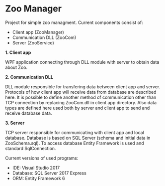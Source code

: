 # Zoo Manager
Project for simple zoo managment. Current components consist of:
- Client app (ZooManager)
- Communication DLL (ZooCom)
- Server (ZooService)

**1. Client app**

  WPF application connecting through DLL module with server to obtain data about Zoo.
  
**2. Communication DLL**

  DLL module responsible for transfering data between client app and server. Protocols of how client app will receive data from database are described here.
  It is possible to define another method of communication other than TCP connection by replacing ZooCom.dll in client app directory.
  Also data types are defined here used both by server and client app to send and receive database data.
  
**3. Server**

  TCP server responsible for communicating with client app and local database. Database is based on SQL Server (schema and initial data in ZooSchema.sql).
  To access database Entity Framework is used and standard SqlConnection.
  
Current versions of used programs:
  - IDE: Visual Studio 2017
  - Database: SQL Server 2017 Express
  - ORM: Entity Framework 6
